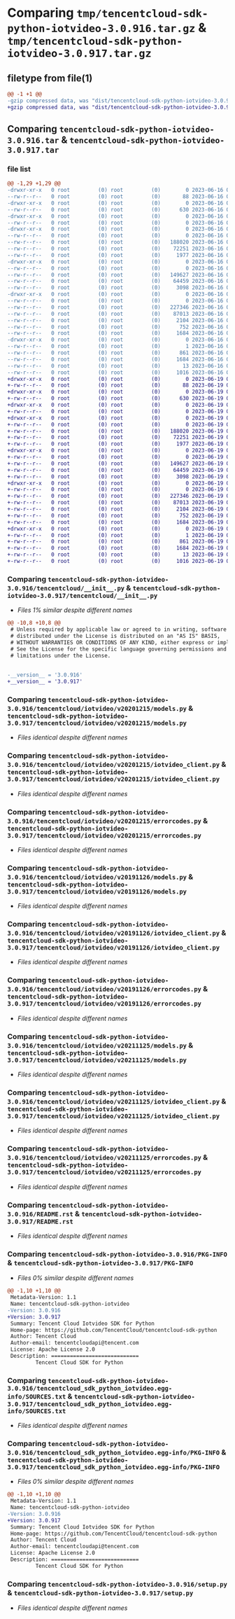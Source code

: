 # Comparing `tmp/tencentcloud-sdk-python-iotvideo-3.0.916.tar.gz` & `tmp/tencentcloud-sdk-python-iotvideo-3.0.917.tar.gz`

## filetype from file(1)

```diff
@@ -1 +1 @@
-gzip compressed data, was "dist/tencentcloud-sdk-python-iotvideo-3.0.916.tar", last modified: Fri Jun 16 00:36:06 2023, max compression
+gzip compressed data, was "dist/tencentcloud-sdk-python-iotvideo-3.0.917.tar", last modified: Mon Jun 19 00:27:53 2023, max compression
```

## Comparing `tencentcloud-sdk-python-iotvideo-3.0.916.tar` & `tencentcloud-sdk-python-iotvideo-3.0.917.tar`

### file list

```diff
@@ -1,29 +1,29 @@
-drwxr-xr-x   0 root         (0) root         (0)        0 2023-06-16 00:36:06.000000 tencentcloud-sdk-python-iotvideo-3.0.916/
--rw-r--r--   0 root         (0) root         (0)       88 2023-06-16 00:36:06.000000 tencentcloud-sdk-python-iotvideo-3.0.916/setup.cfg
-drwxr-xr-x   0 root         (0) root         (0)        0 2023-06-16 00:36:06.000000 tencentcloud-sdk-python-iotvideo-3.0.916/tencentcloud/
--rw-r--r--   0 root         (0) root         (0)      630 2023-06-16 00:36:06.000000 tencentcloud-sdk-python-iotvideo-3.0.916/tencentcloud/__init__.py
-drwxr-xr-x   0 root         (0) root         (0)        0 2023-06-16 00:36:06.000000 tencentcloud-sdk-python-iotvideo-3.0.916/tencentcloud/iotvideo/
--rw-r--r--   0 root         (0) root         (0)        0 2023-06-16 00:36:06.000000 tencentcloud-sdk-python-iotvideo-3.0.916/tencentcloud/iotvideo/__init__.py
-drwxr-xr-x   0 root         (0) root         (0)        0 2023-06-16 00:36:06.000000 tencentcloud-sdk-python-iotvideo-3.0.916/tencentcloud/iotvideo/v20201215/
--rw-r--r--   0 root         (0) root         (0)        0 2023-06-16 00:36:06.000000 tencentcloud-sdk-python-iotvideo-3.0.916/tencentcloud/iotvideo/v20201215/__init__.py
--rw-r--r--   0 root         (0) root         (0)   188020 2023-06-16 00:36:06.000000 tencentcloud-sdk-python-iotvideo-3.0.916/tencentcloud/iotvideo/v20201215/models.py
--rw-r--r--   0 root         (0) root         (0)    72251 2023-06-16 00:36:06.000000 tencentcloud-sdk-python-iotvideo-3.0.916/tencentcloud/iotvideo/v20201215/iotvideo_client.py
--rw-r--r--   0 root         (0) root         (0)     1977 2023-06-16 00:36:06.000000 tencentcloud-sdk-python-iotvideo-3.0.916/tencentcloud/iotvideo/v20201215/errorcodes.py
-drwxr-xr-x   0 root         (0) root         (0)        0 2023-06-16 00:36:06.000000 tencentcloud-sdk-python-iotvideo-3.0.916/tencentcloud/iotvideo/v20191126/
--rw-r--r--   0 root         (0) root         (0)        0 2023-06-16 00:36:06.000000 tencentcloud-sdk-python-iotvideo-3.0.916/tencentcloud/iotvideo/v20191126/__init__.py
--rw-r--r--   0 root         (0) root         (0)   149627 2023-06-16 00:36:06.000000 tencentcloud-sdk-python-iotvideo-3.0.916/tencentcloud/iotvideo/v20191126/models.py
--rw-r--r--   0 root         (0) root         (0)    64459 2023-06-16 00:36:06.000000 tencentcloud-sdk-python-iotvideo-3.0.916/tencentcloud/iotvideo/v20191126/iotvideo_client.py
--rw-r--r--   0 root         (0) root         (0)     3098 2023-06-16 00:36:06.000000 tencentcloud-sdk-python-iotvideo-3.0.916/tencentcloud/iotvideo/v20191126/errorcodes.py
-drwxr-xr-x   0 root         (0) root         (0)        0 2023-06-16 00:36:06.000000 tencentcloud-sdk-python-iotvideo-3.0.916/tencentcloud/iotvideo/v20211125/
--rw-r--r--   0 root         (0) root         (0)        0 2023-06-16 00:36:06.000000 tencentcloud-sdk-python-iotvideo-3.0.916/tencentcloud/iotvideo/v20211125/__init__.py
--rw-r--r--   0 root         (0) root         (0)   227346 2023-06-16 00:36:06.000000 tencentcloud-sdk-python-iotvideo-3.0.916/tencentcloud/iotvideo/v20211125/models.py
--rw-r--r--   0 root         (0) root         (0)    87013 2023-06-16 00:36:06.000000 tencentcloud-sdk-python-iotvideo-3.0.916/tencentcloud/iotvideo/v20211125/iotvideo_client.py
--rw-r--r--   0 root         (0) root         (0)     2104 2023-06-16 00:36:06.000000 tencentcloud-sdk-python-iotvideo-3.0.916/tencentcloud/iotvideo/v20211125/errorcodes.py
--rw-r--r--   0 root         (0) root         (0)      752 2023-06-16 00:36:06.000000 tencentcloud-sdk-python-iotvideo-3.0.916/README.rst
--rw-r--r--   0 root         (0) root         (0)     1684 2023-06-16 00:36:06.000000 tencentcloud-sdk-python-iotvideo-3.0.916/PKG-INFO
-drwxr-xr-x   0 root         (0) root         (0)        0 2023-06-16 00:36:06.000000 tencentcloud-sdk-python-iotvideo-3.0.916/tencentcloud_sdk_python_iotvideo.egg-info/
--rw-r--r--   0 root         (0) root         (0)        1 2023-06-16 00:36:06.000000 tencentcloud-sdk-python-iotvideo-3.0.916/tencentcloud_sdk_python_iotvideo.egg-info/dependency_links.txt
--rw-r--r--   0 root         (0) root         (0)      861 2023-06-16 00:36:06.000000 tencentcloud-sdk-python-iotvideo-3.0.916/tencentcloud_sdk_python_iotvideo.egg-info/SOURCES.txt
--rw-r--r--   0 root         (0) root         (0)     1684 2023-06-16 00:36:06.000000 tencentcloud-sdk-python-iotvideo-3.0.916/tencentcloud_sdk_python_iotvideo.egg-info/PKG-INFO
--rw-r--r--   0 root         (0) root         (0)       13 2023-06-16 00:36:06.000000 tencentcloud-sdk-python-iotvideo-3.0.916/tencentcloud_sdk_python_iotvideo.egg-info/top_level.txt
--rw-r--r--   0 root         (0) root         (0)     1016 2023-06-16 00:36:06.000000 tencentcloud-sdk-python-iotvideo-3.0.916/setup.py
+drwxr-xr-x   0 root         (0) root         (0)        0 2023-06-19 00:27:53.000000 tencentcloud-sdk-python-iotvideo-3.0.917/
+-rw-r--r--   0 root         (0) root         (0)       88 2023-06-19 00:27:53.000000 tencentcloud-sdk-python-iotvideo-3.0.917/setup.cfg
+drwxr-xr-x   0 root         (0) root         (0)        0 2023-06-19 00:27:53.000000 tencentcloud-sdk-python-iotvideo-3.0.917/tencentcloud/
+-rw-r--r--   0 root         (0) root         (0)      630 2023-06-19 00:27:53.000000 tencentcloud-sdk-python-iotvideo-3.0.917/tencentcloud/__init__.py
+drwxr-xr-x   0 root         (0) root         (0)        0 2023-06-19 00:27:53.000000 tencentcloud-sdk-python-iotvideo-3.0.917/tencentcloud/iotvideo/
+-rw-r--r--   0 root         (0) root         (0)        0 2023-06-19 00:27:53.000000 tencentcloud-sdk-python-iotvideo-3.0.917/tencentcloud/iotvideo/__init__.py
+drwxr-xr-x   0 root         (0) root         (0)        0 2023-06-19 00:27:53.000000 tencentcloud-sdk-python-iotvideo-3.0.917/tencentcloud/iotvideo/v20201215/
+-rw-r--r--   0 root         (0) root         (0)        0 2023-06-19 00:27:53.000000 tencentcloud-sdk-python-iotvideo-3.0.917/tencentcloud/iotvideo/v20201215/__init__.py
+-rw-r--r--   0 root         (0) root         (0)   188020 2023-06-19 00:27:53.000000 tencentcloud-sdk-python-iotvideo-3.0.917/tencentcloud/iotvideo/v20201215/models.py
+-rw-r--r--   0 root         (0) root         (0)    72251 2023-06-19 00:27:53.000000 tencentcloud-sdk-python-iotvideo-3.0.917/tencentcloud/iotvideo/v20201215/iotvideo_client.py
+-rw-r--r--   0 root         (0) root         (0)     1977 2023-06-19 00:27:53.000000 tencentcloud-sdk-python-iotvideo-3.0.917/tencentcloud/iotvideo/v20201215/errorcodes.py
+drwxr-xr-x   0 root         (0) root         (0)        0 2023-06-19 00:27:53.000000 tencentcloud-sdk-python-iotvideo-3.0.917/tencentcloud/iotvideo/v20191126/
+-rw-r--r--   0 root         (0) root         (0)        0 2023-06-19 00:27:53.000000 tencentcloud-sdk-python-iotvideo-3.0.917/tencentcloud/iotvideo/v20191126/__init__.py
+-rw-r--r--   0 root         (0) root         (0)   149627 2023-06-19 00:27:53.000000 tencentcloud-sdk-python-iotvideo-3.0.917/tencentcloud/iotvideo/v20191126/models.py
+-rw-r--r--   0 root         (0) root         (0)    64459 2023-06-19 00:27:53.000000 tencentcloud-sdk-python-iotvideo-3.0.917/tencentcloud/iotvideo/v20191126/iotvideo_client.py
+-rw-r--r--   0 root         (0) root         (0)     3098 2023-06-19 00:27:53.000000 tencentcloud-sdk-python-iotvideo-3.0.917/tencentcloud/iotvideo/v20191126/errorcodes.py
+drwxr-xr-x   0 root         (0) root         (0)        0 2023-06-19 00:27:53.000000 tencentcloud-sdk-python-iotvideo-3.0.917/tencentcloud/iotvideo/v20211125/
+-rw-r--r--   0 root         (0) root         (0)        0 2023-06-19 00:27:53.000000 tencentcloud-sdk-python-iotvideo-3.0.917/tencentcloud/iotvideo/v20211125/__init__.py
+-rw-r--r--   0 root         (0) root         (0)   227346 2023-06-19 00:27:53.000000 tencentcloud-sdk-python-iotvideo-3.0.917/tencentcloud/iotvideo/v20211125/models.py
+-rw-r--r--   0 root         (0) root         (0)    87013 2023-06-19 00:27:53.000000 tencentcloud-sdk-python-iotvideo-3.0.917/tencentcloud/iotvideo/v20211125/iotvideo_client.py
+-rw-r--r--   0 root         (0) root         (0)     2104 2023-06-19 00:27:53.000000 tencentcloud-sdk-python-iotvideo-3.0.917/tencentcloud/iotvideo/v20211125/errorcodes.py
+-rw-r--r--   0 root         (0) root         (0)      752 2023-06-19 00:27:53.000000 tencentcloud-sdk-python-iotvideo-3.0.917/README.rst
+-rw-r--r--   0 root         (0) root         (0)     1684 2023-06-19 00:27:53.000000 tencentcloud-sdk-python-iotvideo-3.0.917/PKG-INFO
+drwxr-xr-x   0 root         (0) root         (0)        0 2023-06-19 00:27:53.000000 tencentcloud-sdk-python-iotvideo-3.0.917/tencentcloud_sdk_python_iotvideo.egg-info/
+-rw-r--r--   0 root         (0) root         (0)        1 2023-06-19 00:27:53.000000 tencentcloud-sdk-python-iotvideo-3.0.917/tencentcloud_sdk_python_iotvideo.egg-info/dependency_links.txt
+-rw-r--r--   0 root         (0) root         (0)      861 2023-06-19 00:27:53.000000 tencentcloud-sdk-python-iotvideo-3.0.917/tencentcloud_sdk_python_iotvideo.egg-info/SOURCES.txt
+-rw-r--r--   0 root         (0) root         (0)     1684 2023-06-19 00:27:53.000000 tencentcloud-sdk-python-iotvideo-3.0.917/tencentcloud_sdk_python_iotvideo.egg-info/PKG-INFO
+-rw-r--r--   0 root         (0) root         (0)       13 2023-06-19 00:27:53.000000 tencentcloud-sdk-python-iotvideo-3.0.917/tencentcloud_sdk_python_iotvideo.egg-info/top_level.txt
+-rw-r--r--   0 root         (0) root         (0)     1016 2023-06-19 00:27:53.000000 tencentcloud-sdk-python-iotvideo-3.0.917/setup.py
```

### Comparing `tencentcloud-sdk-python-iotvideo-3.0.916/tencentcloud/__init__.py` & `tencentcloud-sdk-python-iotvideo-3.0.917/tencentcloud/__init__.py`

 * *Files 1% similar despite different names*

```diff
@@ -10,8 +10,8 @@
 # Unless required by applicable law or agreed to in writing, software
 # distributed under the License is distributed on an "AS IS" BASIS,
 # WITHOUT WARRANTIES OR CONDITIONS OF ANY KIND, either express or implied.
 # See the License for the specific language governing permissions and
 # limitations under the License.
 
 
-__version__ = '3.0.916'
+__version__ = '3.0.917'
```

### Comparing `tencentcloud-sdk-python-iotvideo-3.0.916/tencentcloud/iotvideo/v20201215/models.py` & `tencentcloud-sdk-python-iotvideo-3.0.917/tencentcloud/iotvideo/v20201215/models.py`

 * *Files identical despite different names*

### Comparing `tencentcloud-sdk-python-iotvideo-3.0.916/tencentcloud/iotvideo/v20201215/iotvideo_client.py` & `tencentcloud-sdk-python-iotvideo-3.0.917/tencentcloud/iotvideo/v20201215/iotvideo_client.py`

 * *Files identical despite different names*

### Comparing `tencentcloud-sdk-python-iotvideo-3.0.916/tencentcloud/iotvideo/v20201215/errorcodes.py` & `tencentcloud-sdk-python-iotvideo-3.0.917/tencentcloud/iotvideo/v20201215/errorcodes.py`

 * *Files identical despite different names*

### Comparing `tencentcloud-sdk-python-iotvideo-3.0.916/tencentcloud/iotvideo/v20191126/models.py` & `tencentcloud-sdk-python-iotvideo-3.0.917/tencentcloud/iotvideo/v20191126/models.py`

 * *Files identical despite different names*

### Comparing `tencentcloud-sdk-python-iotvideo-3.0.916/tencentcloud/iotvideo/v20191126/iotvideo_client.py` & `tencentcloud-sdk-python-iotvideo-3.0.917/tencentcloud/iotvideo/v20191126/iotvideo_client.py`

 * *Files identical despite different names*

### Comparing `tencentcloud-sdk-python-iotvideo-3.0.916/tencentcloud/iotvideo/v20191126/errorcodes.py` & `tencentcloud-sdk-python-iotvideo-3.0.917/tencentcloud/iotvideo/v20191126/errorcodes.py`

 * *Files identical despite different names*

### Comparing `tencentcloud-sdk-python-iotvideo-3.0.916/tencentcloud/iotvideo/v20211125/models.py` & `tencentcloud-sdk-python-iotvideo-3.0.917/tencentcloud/iotvideo/v20211125/models.py`

 * *Files identical despite different names*

### Comparing `tencentcloud-sdk-python-iotvideo-3.0.916/tencentcloud/iotvideo/v20211125/iotvideo_client.py` & `tencentcloud-sdk-python-iotvideo-3.0.917/tencentcloud/iotvideo/v20211125/iotvideo_client.py`

 * *Files identical despite different names*

### Comparing `tencentcloud-sdk-python-iotvideo-3.0.916/tencentcloud/iotvideo/v20211125/errorcodes.py` & `tencentcloud-sdk-python-iotvideo-3.0.917/tencentcloud/iotvideo/v20211125/errorcodes.py`

 * *Files identical despite different names*

### Comparing `tencentcloud-sdk-python-iotvideo-3.0.916/README.rst` & `tencentcloud-sdk-python-iotvideo-3.0.917/README.rst`

 * *Files identical despite different names*

### Comparing `tencentcloud-sdk-python-iotvideo-3.0.916/PKG-INFO` & `tencentcloud-sdk-python-iotvideo-3.0.917/PKG-INFO`

 * *Files 0% similar despite different names*

```diff
@@ -1,10 +1,10 @@
 Metadata-Version: 1.1
 Name: tencentcloud-sdk-python-iotvideo
-Version: 3.0.916
+Version: 3.0.917
 Summary: Tencent Cloud Iotvideo SDK for Python
 Home-page: https://github.com/TencentCloud/tencentcloud-sdk-python
 Author: Tencent Cloud
 Author-email: tencentcloudapi@tencent.com
 License: Apache License 2.0
 Description: ============================
         Tencent Cloud SDK for Python
```

### Comparing `tencentcloud-sdk-python-iotvideo-3.0.916/tencentcloud_sdk_python_iotvideo.egg-info/SOURCES.txt` & `tencentcloud-sdk-python-iotvideo-3.0.917/tencentcloud_sdk_python_iotvideo.egg-info/SOURCES.txt`

 * *Files identical despite different names*

### Comparing `tencentcloud-sdk-python-iotvideo-3.0.916/tencentcloud_sdk_python_iotvideo.egg-info/PKG-INFO` & `tencentcloud-sdk-python-iotvideo-3.0.917/tencentcloud_sdk_python_iotvideo.egg-info/PKG-INFO`

 * *Files 0% similar despite different names*

```diff
@@ -1,10 +1,10 @@
 Metadata-Version: 1.1
 Name: tencentcloud-sdk-python-iotvideo
-Version: 3.0.916
+Version: 3.0.917
 Summary: Tencent Cloud Iotvideo SDK for Python
 Home-page: https://github.com/TencentCloud/tencentcloud-sdk-python
 Author: Tencent Cloud
 Author-email: tencentcloudapi@tencent.com
 License: Apache License 2.0
 Description: ============================
         Tencent Cloud SDK for Python
```

### Comparing `tencentcloud-sdk-python-iotvideo-3.0.916/setup.py` & `tencentcloud-sdk-python-iotvideo-3.0.917/setup.py`

 * *Files identical despite different names*

